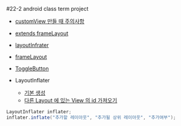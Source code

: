 #22-2 android class term project

 - [customView 만들 때 주의사항](https://wanjuuuuu.tistory.com/entry/Custom-View-%EB%A7%8C%EB%93%A4-%EB%95%8C-%EC%A3%BC%EC%9D%98%EC%82%AC%ED%95%AD-View-%EC%83%9D%EC%84%B1%EC%9E%90)

 - [extends frameLayout](http://www.java2s.com/Code/Android/UI/extendsFrameLayout.htm)

 - [layoutInfrater](https://mainia.tistory.com/5578)

 - [frameLayout](https://lktprogrammer.tistory.com/134)

 - [ToggleButton](https://developer.android.com/reference/android/widget/ToggleButton?hl=ko)

 - LayoutInflater
   - [기본 생성](https://www.crocus.co.kr/1584) 
   - [다른 Layout 에 있는 View 의 id 가져오기](https://farmerkyh.tistory.com/11)
```java
LayoutInflater inflater;
inflater.inflate("추가할 레이아웃", "추가될 상위 레이아웃", "추가여부");
```
     
    